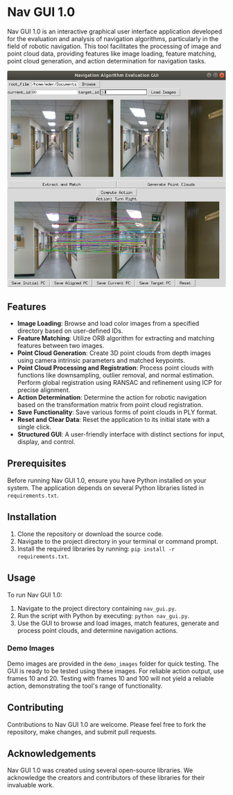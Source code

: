 # Nav GUI 1.0

Nav GUI 1.0 is an interactive graphical user interface application developed for the evaluation and analysis of navigation algorithms, particularly in the field of robotic navigation. This tool facilitates the processing of image and point cloud data, providing features like image loading, feature matching, point cloud generation, and action determination for navigation tasks.

![GUI Screenshot](others/gui.png)


## Features

- **Image Loading**: Browse and load color images from a specified directory based on user-defined IDs.
- **Feature Matching**: Utilize ORB algorithm for extracting and matching features between two images.
- **Point Cloud Generation**: Create 3D point clouds from depth images using camera intrinsic parameters and matched keypoints.
- **Point Cloud Processing and Registration**: Process point clouds with functions like downsampling, outlier removal, and normal estimation. Perform global registration using RANSAC and refinement using ICP for precise alignment.
- **Action Determination**: Determine the action for robotic navigation based on the transformation matrix from point cloud registration.
- **Save Functionality**: Save various forms of point clouds in PLY format.
- **Reset and Clear Data**: Reset the application to its initial state with a single click.
- **Structured GUI**: A user-friendly interface with distinct sections for input, display, and control.

## Prerequisites

Before running Nav GUI 1.0, ensure you have Python installed on your system. The application depends on several Python libraries listed in `requirements.txt`.

## Installation

1. Clone the repository or download the source code.
2. Navigate to the project directory in your terminal or command prompt.
3. Install the required libraries by running: `pip install -r requirements.txt`.

## Usage

To run Nav GUI 1.0:

1. Navigate to the project directory containing `nav_gui.py`.
2. Run the script with Python by executing: `python nav_gui.py`.
3. Use the GUI to browse and load images, match features, generate and process point clouds, and determine navigation actions.

### Demo Images

Demo images are provided in the `demo_images` folder for quick testing. The GUI is ready to be tested using these images. For reliable action output, use frames 10 and 20. Testing with frames 10 and 100 will not yield a reliable action, demonstrating the tool's range of functionality.

## Contributing

Contributions to Nav GUI 1.0 are welcome. Please feel free to fork the repository, make changes, and submit pull requests.

## Acknowledgements

Nav GUI 1.0 was created using several open-source libraries. We acknowledge the creators and contributors of these libraries for their invaluable work.
